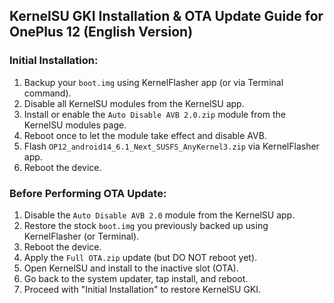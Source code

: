 ## KernelSU GKI Installation & OTA Update Guide for OnePlus 12 (English Version)

### Initial Installation:

1. Backup your `boot.img` using KernelFlasher app (or via Terminal command).
2. Disable all KernelSU modules from the KernelSU app.
3. Install or enable the `Auto Disable AVB 2.0.zip` module from the KernelSU modules page.
4. Reboot once to let the module take effect and disable AVB.
5. Flash `OP12_android14_6.1_Next_SUSFS_AnyKernel3.zip` via KernelFlasher app.
6. Reboot the device.

### Before Performing OTA Update:

1. Disable the `Auto Disable AVB 2.0` module from the KernelSU app.
2. Restore the stock `boot.img` you previously backed up using KernelFlasher (or Terminal).
3. Reboot the device.
4. Apply the `Full OTA.zip` update (but DO NOT reboot yet).
5. Open KernelSU and install to the inactive slot (OTA).
6. Go back to the system updater, tap install, and reboot.
7. Proceed with "Initial Installation" to restore KernelSU GKI.
